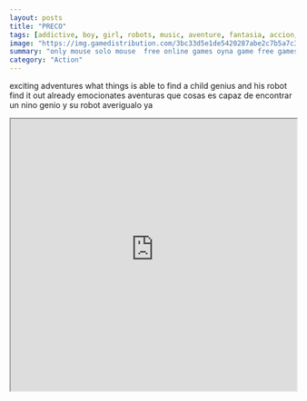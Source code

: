 ```yaml
---
layout: posts
title: "PRECO"
tags: [addictive, boy, girl, robots, music, aventure, fantasia, accion, arqueologia, aventura, ni, os, paracaidas, parachute, free, online, games, oyna, game, free, games, play, play, games]
image: "https://img.gamedistribution.com/3bc33d5e1de5420287abe2c7b5a7c35d.jpg"
summary: "only mouse solo mouse  free online games oyna game free games play play games"
category: "Action"
---
```


exciting adventures what things is able to find a child genius and his robot find it out already emocionates aventuras que cosas es capaz de encontrar un nino genio y su robot averigualo ya

<iframe width="100%" height="480px;" src="https://html5.gamedistribution.com/3bc33d5e1de5420287abe2c7b5a7c35d/"></iframe>